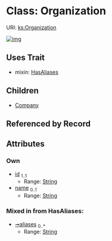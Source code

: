 
# Class: Organization




URI: [ks:Organization](https://w3id.org/linkml/tests/kitchen_sink/Organization)


[![img](https://yuml.me/diagram/nofunky;dir:TB/class/[Organization&#124;id:string;name:string%20%3F;aliases:string%20*]uses%20-.->[HasAliases],[Organization]^-[Company],[HasAliases],[Company])](https://yuml.me/diagram/nofunky;dir:TB/class/[Organization&#124;id:string;name:string%20%3F;aliases:string%20*]uses%20-.->[HasAliases],[Organization]^-[Company],[HasAliases],[Company])

## Uses Trait

 *  mixin: [HasAliases](HasAliases.md)

## Children

 * [Company](Company.md)

## Referenced by Record


## Attributes


### Own

 * [id](id.md)  <sub>1..1</sub>
     * Range: [String](String.md)
 * [name](name.md)  <sub>0..1</sub>
     * Range: [String](String.md)

### Mixed in from HasAliases:

 * [➞aliases](hasAliases__aliases.md)  <sub>0..\*</sub>
     * Range: [String](String.md)
